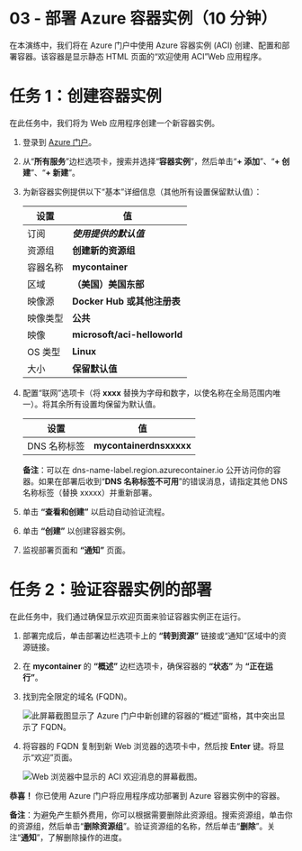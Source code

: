 ﻿---
wts:
    title: '03 - 部署 Azure 容器实例（10 分钟）'
    module: '模块 02 - 核心 Azure 服务（工作负载）'
---

# 03 - 部署 Azure 容器实例（10 分钟）

在本演练中，我们将在 Azure 门户中使用 Azure 容器实例 (ACI) 创建、配置和部署容器。该容器是显示静态 HTML 页面的“欢迎使用 ACI”Web 应用程序。 

# 任务 1：创建容器实例 

在此任务中，我们将为 Web 应用程序创建一个新容器实例。 

1. 登录到 [Azure 门户](https://portal.azure.com)。

2. 从“**所有服务**”边栏选项卡，搜索并选择“**容器实例**”，然后单击“**+ 添加**”、“**+ 创建**”、“**+ 新建**”。 

3. 为新容器实例提供以下“基本”详细信息（其他所有设置保留默认值）： 

	| 设置| 值|
	|----|----|
	| 订阅 | ***使用提供的默认值*** |
	| 资源组 | **创建新的资源组** |
	| 容器名称| **mycontainer**|
	| 区域 | **（美国）美国东部** |
	| 映像源| **Docker Hub 或其他注册表**|
	| 映像类型| **公共**|
	| 映像| **microsoft/aci-helloworld**|
	| OS 类型| **Linux** |
	| 大小| **保留默认值**|


4. 配置“联网”选项卡（将 **xxxx** 替换为字母和数字，以使名称在全局范围内唯一）。将其余所有设置均保留为默认值。

	| 设置| 值|
	|--|--|
	| DNS 名称标签| **mycontainerdnsxxxxx** |

	
	**备注**：可以在 dns-name-label.region.azurecontainer.io 公开访问你的容器。如果在部署后收到“**DNS 名称标签不可用**”的错误消息，请指定其他 DNS 名称标签（替换 xxxxx）并重新部署。 

5. 单击 **“查看和创建”** 以启动自动验证流程。

6. 单击 **“创建”** 以创建容器实例。 

7. 监视部署页面和 **“通知”** 页面。 


# 任务 2：验证容器实例的部署

在此任务中，我们通过确保显示欢迎页面来验证容器实例正在运行。

1. 部署完成后，单击部署边栏选项卡上的 **“转到资源”** 链接或“通知”区域中的资源链接。

2. 在 **mycontainer** 的 **“概述”** 边栏选项卡，确保容器的 **“状态”** 为 **“正在运行”**。 

3. 找到完全限定的域名 (FQDN)。

	![此屏幕截图显示了 Azure 门户中新创建的容器的“概述”窗格，其中突出显示了 FQDN。 ](../images/0202.png)

2. 将容器的 FQDN 复制到新 Web 浏览器的选项卡中，然后按 **Enter** 键。将显示“欢迎”页面。 

	![Web 浏览器中显示的 ACI 欢迎消息的屏幕截图。](../images/0203.png)


**恭喜！** 你已使用 Azure 门户将应用程序成功部署到 Azure 容器实例中的容器。

**备注**：为避免产生额外费用，你可以根据需要删除此资源组。搜索资源组，单击你的资源组，然后单击“**删除资源组**”。验证资源组的名称，然后单击“**删除**”。关注“**通知**”，了解删除操作的进度。
